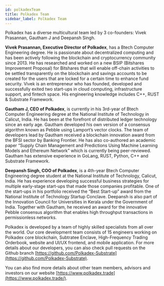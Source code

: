 ```yaml
---
id: polkadexTeam
title: Polkadex Team
sidebar_label: Polkadex Team
---
```


Polkadex has a diverse multicultural team led by 3 co-founders: Vivek Prasannan, Gautham J and Deepansh Singh.

**Vivek Prasannan, Executive Director of Polkadex**, has a Btech Computer Engineering degree. He is passionate about decentralized computing and has been actively following the blockchain and cryptocurrency community since 2013. He has researched and worked on a new BSIP (Bitshares Improvement Proposal) for Bitshares that will enable off-chain activities to be settled transparently on the blockchain and savings accounts to be created for the users that are locked for a certain time to enhance fund security. Vivek is an entrepreneur who has founded, developed and successfully exited two start-ups in cloud computing, infrastructure support, and fintech space. His engineering knowledge includes C++, RUST & Substrate Framework.

**Gautham J, CEO of Polkadex**, is currently in his 3rd-year of Btech Computer Engineering degree at the National Institute of Technology in Calicut, India. He has been at the forefront of distributed ledger technology since an early age. Gautham developed his own version of a consensus algorithm known as Pebble using Lamport’s vector clocks. The team of developers lead by Gautham received a blockchain innovation award from the BFSI sector by Banking Frontier. He has also co-authored an academic paper “Supply Chain Management and Predictions Using Machine Learning Models and Ethereum Network” which is currently being peer-reviewed. Gautham has extensive experience in GoLang, RUST, Python, C++ and Substrate Framework.

**Deepansh Singh, COO of Polkadex**, is a 4th-year Btech Computer Engineering degree student at the National Institute of Technology, Calicut, India. He has experience developing successful business strategies for multiple early-stage start-ups that made those companies profitable. One of the start-ups in his portfolio received the “Best Start-up” award from the National Institute of Technology Startup Conclave. Deepansh is also part of the Innovation Council for Universities in Kerala under the Government of India. Together with Gautham, he received an award for the innovative Pebble consensus algorithm that enables high throughput transactions in permissionless networks.

Polkadex is developed by a team of highly skilled specialists from all over the world. Our core development team consists of 15 engineers working on Polkadex core blockchain, Subtratee Enclave, High-Frequency Trading Orderbook, website and UI/UX frontend, and mobile application. For more details about our developers, you can also check pull requests on the Github branch [https://github.com/Polkadex-Substrate](https://github.com/Polkadex-Substrate).

You can also find more details about other team members, advisors and investors on our website [https://www.polkadex.trade](https://www.polkadex.trade/).


